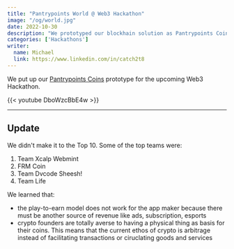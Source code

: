 ```yaml
---
title: "Pantrypoints World @ Web3 Hackathon"
image: "/og/world.jpg"
date: 2022-10-30
description: "We prototyped our blockhain solution as Pantrypoints Coins to be implemented by Pantrypoints World"
categories: ['Hackathons']
writer:
  name: Michael
  link: https://www.linkedin.com/in/catch2t8
---
```



We put up our [Pantrypoints Coins](/services/coins/) prototype for the upcoming Web3 Hackathon.

<!-- {{< img src="/graphics/xcoins.png" alt="Xcoins" >}} -->

{{< youtube DboWzcBbE4w >}}


---

## Update

We didn't make it to the Top 10. Some of the top teams were:


1. Team Xcalp Webmint
2. FRM Coin 
3. Team Dvcode Sheesh! 
4. Team Life


We learned that:
- the play-to-earn model does not work for the app maker because there must be another source of revenue like ads, subscription, esports
- crypto founders are totally averse to having a physical thing as basis for their coins. This means that the current ethos of crypto is arbitrage instead of facilitating transactions or ciruclating goods and services


<!-- luis ygg
playdex 
acadarena

chris xave
nate globe 
tonivhi metago 
melvin ng huawei 100 partners, customers in PH
lee zhu bnbchain superior tech GameFi sponsorbiggest community of users bunance ecosystem

avenger dao - communityled security initiative 
archipelago labs = pdax coinbase froge  -->

